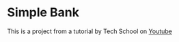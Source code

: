 # Simple Bank

This is a project from a tutorial by Tech School on [Youtube](https://www.youtube.com/playlist?list=PLy_6D98if3ULEtXtNSY_2qN21VCKgoQAE)
